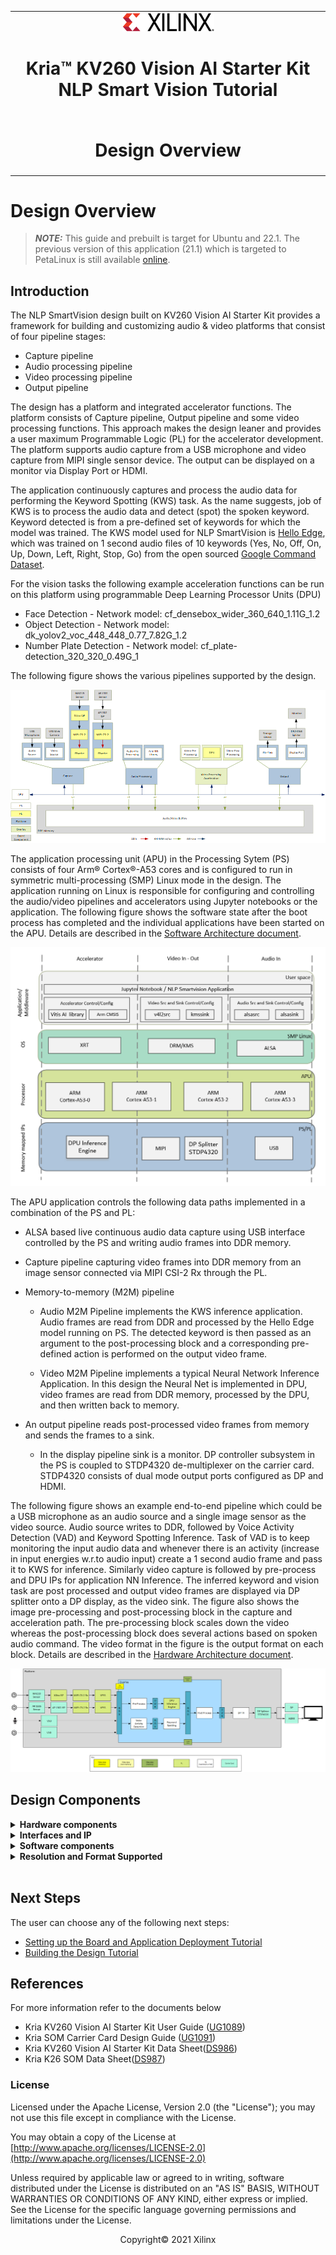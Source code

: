 ﻿<table class="sphinxhide">
 <tr>
   <td align="center"><img src="../../media/xilinx-logo.png" width="30%"/><h1> Kria&trade; KV260 Vision AI Starter Kit NLP Smart Vision Tutorial</h1>
   </td>
 </tr>
 <tr>
 <td align="center"><h1> Design Overview </h1>

 </td>
 </tr>
</table>

# Design Overview
> **_NOTE:_**	This guide and prebuilt is target for Ubuntu and 22.1. The previous version of this application (21.1) which is targeted to PetaLinux is still available [online](https://xilinx.github.io/kria-apps-docs/2021.1/build/html/index.html).

## Introduction

The NLP SmartVision design built on KV260 Vision AI Starter Kit provides a framework for building and customizing audio & video platforms that consist of four pipeline stages:

* Capture pipeline
* Audio processing pipeline
* Video processing pipeline
* Output pipeline

The design has a platform and integrated accelerator functions. The platform consists of Capture pipeline, Output pipeline and some video processing functions. This approach makes the design leaner and provides a user maximum Programmable Logic (PL) for the accelerator development. The platform supports audio capture from a USB microphone and video capture from MIPI single sensor device. The output can be displayed on a monitor via Display Port or HDMI.

The application continuously captures and process the audio data for performing the Keyword Spotting (KWS) task. As the name suggests, job of KWS is to process the audio data and detect (spot) the spoken keyword. Keyword detected is from a pre-defined set of keywords for which the model was trained. The KWS model used for NLP SmartVision is [Hello Edge](https://arxiv.org/abs/1711.07128), which was trained on 1 second audio files of 10 keywords (Yes, No, Off, On, Up, Down, Left, Right, Stop, Go) from the open sourced [Google Command Dataset](https://ai.googleblog.com/2017/08/launching-speech-commands-dataset.html).

For the vision tasks the following example acceleration functions can be run on this platform using programmable Deep Learning Processor Units (DPU)

* Face Detection         - Network model: cf_densebox_wider_360_640_1.11G_1.2
* Object Detection       - Network model: dk_yolov2_voc_448_448_0.77_7.82G_1.2
* Number Plate Detection - Network model: cf_plate-detection_320_320_0.49G_1

The following figure shows the various pipelines supported by the design.

![Pipelines Supported](../../media/nlp_smartvision/pipelines.png)

The application processing unit (APU) in the Processing Sytem (PS) consists of four Arm&reg; Cortex&reg;-A53 cores and is configured to run in symmetric multi-processing (SMP) Linux mode in the  design. The application running on Linux is responsible for configuring and controlling the audio/video pipelines and accelerators using Jupyter notebooks or the application. The following figure shows the software state after the boot process has completed and the individual applications have been started on the APU. Details are described in the [Software Architecture document](sw_arch_platform_nlp.md).

![Software state after application is running](../../media/nlp_smartvision/software_state.png)

The APU application controls the following data paths implemented in a combination of the PS and PL:

* ALSA based live continuous audio data capture using USB interface controlled by the PS and writing audio frames into DDR memory.

* Capture pipeline capturing video frames into DDR memory from an image sensor connected via MIPI CSI-2 Rx through the PL.

* Memory-to-memory (M2M) pipeline
  * Audio M2M Pipeline implements the KWS inference application. Audio frames are read from DDR and processed by the Hello Edge model running on PS. The detected keyword is then passed as an argument to the post-processing block and a corresponding pre-defined action is performed on the output video frame.

  * Video M2M Pipeline implements a typical Neural Network Inference Application. In this design the Neural Net is implemented in DPU, video frames are read from DDR memory, processed by the DPU, and then written back to memory.

* An output pipeline reads post-processed video frames from memory and sends the frames to a sink.
  * In the display pipeline sink is a monitor. DP controller subsystem in the PS is coupled to STDP4320 de-multiplexer on the carrier card. STDP4320 consists of dual mode output ports configured as DP and HDMI.

The following figure shows an example end-to-end pipeline which could be a USB microphone as an audio source and a single image sensor as the video source. Audio source writes to DDR, followed by Voice Activity Detection (VAD) and Keyword Spotting Inference. Task of VAD is to keep monitoring the input audio data and whenever there is an activity (increase in input energies w.r.to audio input) create a 1 second audio frame and pass it to KWS for inference.
Similarly video capture is followed by pre-process and DPU IPs for application NN Inference. The inferred keyword and vision task are post processed and output video frames are displayed via DP splitter onto a DP display, as the video sink. The figure also shows the image pre-processing and post-processing block in the capture and acceleration path. The pre-processing block scales down the video whereas the post-processing block does several actions based on spoken audio command.  The video format in the figure is the output format on each block. Details are described in the [Hardware Architecture document](hw_arch_platform_nlp.md).

![End to end example pipelines](../../media/nlp_smartvision/end_to_end_pp.png)

## Design Components

<details>
 <summary><b>Hardware components</b></summary>

* KV260 Vision AI Starter Kit including
  * USB Microphone
  * USB Camera
  * On Semi AP1302 Image Signal Processor (<https://www.onsemi.com/products/sensors/image-sensors-processors/image-processors/ap1302>) on the carrier card
  * HDMI-DP splitter on the carrier card
  * On Semi AR1335 CMOS Image sensor (<https://www.onsemi.com/products/sensors/image-sensors-processors/image-sensors/ar1335>)
  * Raspberry pi camera module <https://www.raspberrypi.com/products/camera-module-v2/>

</details>

<details>
 <summary><b>Interfaces and IP</b></summary>

* Audio inputs
  * USB Microphone
* Audio processing
  * Customized ALSA based audio capture and audio packets preparation.
  * Audio pre-processing for voice activity detection (VAD) on PS
  * PS based acceleration of KWS using a subset of [ARM CMSIS](https://github.com/ARM-software/CMSIS_5/tree/a65b7c9a3e6502127fdb80eb288d8cbdf251a6f4) library (ARM-DSP and ARM-NN).
* Video inputs
  * MIPI CSI-2 Rx
* Video outputs
  * DisplayPort
  * HDMI
* Video processing
  * Accelerator functions on DPU
  * Xilinx ISP
  * PS based pre and post processing specific to a accelerator function
* Auxiliary Peripherals
  * QSPI
  * SD
  * I2C
  * UART
  * Ethernet
  * General purpose I/O (GPIO)

</details>

<details>
 <summary><b>Software components</b></summary>

* Operating system
  * APU: SMP Linux
* Linux kernel subsystems
  * Video source: Video4 Linux (V4L2)
  * Audio source: ALSA
  * Display: Direct Rendering Manager (DRM)/Kernel Mode Setting (KMS)
  * Linux user space frameworks
  * Jupyter
  * GStreamer
  * OpenCV
  * Xilinx run-time (XRT)

 </details>

 <details>
 <summary><b>Resolution and Format Supported</b></summary>

* Resolutions
  * 1024x768 @30FPS
* Pixel format
  * YUV 4:2:2 (NV16)
* Audio Data
  * Sampling Rate : 16kHz
  * Number of channels: 1 (mono)
  * Supported format: S16_LE (PCM signed 16-bit little-endian)

 </details>
&nbsp;

## Next Steps

The user can choose any of the following next steps:

* [Setting up the Board and Application Deployment Tutorial](app_deployment_nlp.md)
* [Building the Design Tutorial](../../building_the_design.md)

## References

For more information refer to the documents below

* Kria KV260 Vision AI Starter Kit User Guide ([UG1089](https://www.xilinx.com/cgi-bin/docs/rdoc?t=som-doc;v=latest;d=ug1089-kv260-starter-kit.pdf))
* Kria SOM Carrier Card Design Guide ([UG1091](https://www.xilinx.com/cgi-bin/docs/rdoc?t=som-doc;d=ug1091-carrier-card-design.pdf))
* Kria KV260 Vision AI Starter Kit Data Sheet([DS986](https://www.xilinx.com/cgi-bin/docs/ndoc?t=data_sheets;d=ds986-kv260-starter-kit.pdf))
* Kria K26 SOM Data Sheet([DS987]( https://www.xilinx.com/cgi-bin/docs/ndoc?t=data_sheets;d=ds987-k26-som.pdf))

### License

Licensed under the Apache License, Version 2.0 (the "License"); you may not use this file except in compliance with the License.

You may obtain a copy of the License at
[http://www.apache.org/licenses/LICENSE-2.0](http://www.apache.org/licenses/LICENSE-2.0)

Unless required by applicable law or agreed to in writing, software distributed under the License is distributed on an "AS IS" BASIS, WITHOUT WARRANTIES OR CONDITIONS OF ANY KIND, either express or implied. See the License for the specific language governing permissions and limitations under the License.

<p align="center">Copyright&copy; 2021 Xilinx</p>

